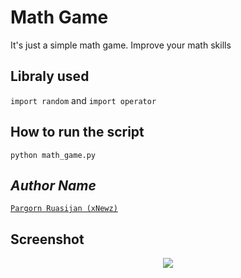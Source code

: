 # Math Game
It's just a simple math game. Improve your math skills

## Libraly used
`import random` and `import operator`

## How to run the script
`python math_game.py`

## *Author Name*
[`Pargorn Ruasijan (xNewz)`](https://github.com/xNewz)

## Screenshot
<div align="center"><img src="https://github.com/xNewz/python-mini-projects/blob/master/projects/Math%20Game/img.gif"></div>
